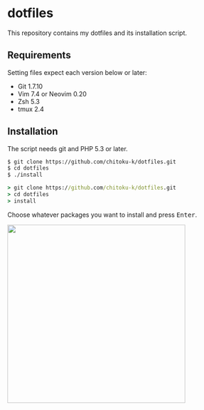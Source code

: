 # dotfiles

This repository contains my dotfiles and its installation script.

## Requirements

Setting files expect each version below or later:

- Git 1.7.10
- Vim 7.4 or Neovim 0.20
- Zsh 5.3
- tmux 2.4

## Installation

The script needs git and PHP 5.3 or later.

```sh
$ git clone https://github.com/chitoku-k/dotfiles.git
$ cd dotfiles
$ ./install
```

```bat
> git clone https://github.com/chitoku-k/dotfiles.git
> cd dotfiles
> install
```

Choose whatever packages you want to install and press <kbd>Enter</kbd>.

<img src="https://raw.githubusercontent.com/wiki/chitoku-k/dotfiles/installer.gif" alt="" width="400">
